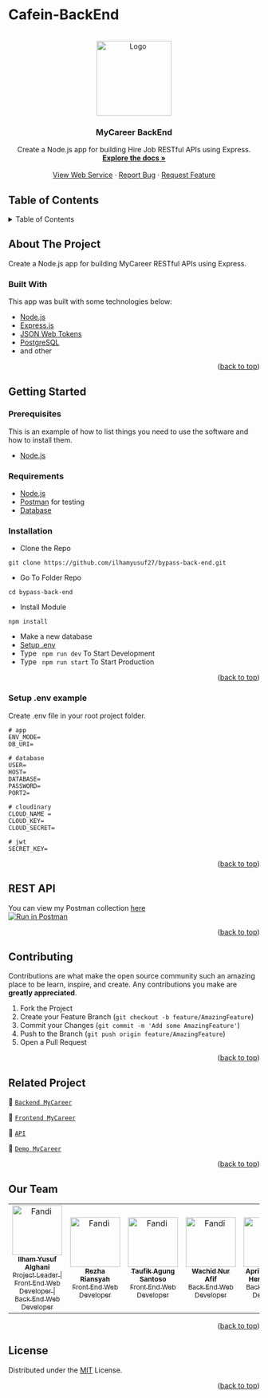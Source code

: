 # Cafein-BackEnd

<div id="top"></div>

<!-- PROJECT LOGO -->
<br />
<div align="center">
  <a href="https://github.com/ilhamyusuf27/bypass-back-end">
    <img src="https://res.cloudinary.com/dbi5h4hdg/image/upload/v1661415638/porto/MyCareer/myCareer-removebg-preview_jv4duz.png" alt="Logo" width="150px">
  </a>

  <h3 align="center">MyCareer BackEnd</h3>

  <p align="center">
    Create a Node.js app for building Hire Job RESTful APIs using Express.
    <br />
    <a href="#table-of-contents"><strong>Explore the docs »</strong></a>
    <br />
    <br />
    <a href="https://bypass-pijar.herokuapp.com">View Web Service</a>
    ·
    <a href="https://github.com/ilhamyusuf27/bypass-back-end/issues">Report Bug</a>
    ·
    <a href="https://github.com/ilhamyusuf27/bypass-back-end/issues">Request Feature</a>
  </p>

</div>

<!-- TABLE OF CONTENTS -->

## Table of Contents

<details>
  <summary>Table of Contents</summary>
  <ol>
    <li>
      <a href="#about-the-project">About The Project</a>
      <ul>
        <li><a href="#built-with">Built With</a></li>
      </ul>
    </li>
    <li>
      <a href="#getting-started">Getting Started</a>
      <ul>
        <li><a href="#prerequisites">Prerequisites</a></li>
        <li><a href="#requirements">Requirements</a></li>
        <li><a href="#installation">Installation</a></li>
        <li><a href="#setup-env-example">Setup .env example</a></li>
      </ul>
    </li>
    <li><a href="#rest-api">REST API</a></li>
    <li><a href="#contributing">Contributing</a></li>
    <li><a href="#related-project">Related Project</a></li>
    <li><a href="#contributing">Contributing</a></li>
    <li><a href="#our-team">Contact</a></li>
    <li><a href="#license">License</a></li>
  </ol>
</details>

<!-- ABOUT THE PROJECT -->

## About The Project

Create a Node.js app for building MyCareer RESTful APIs using Express.

### Built With

This app was built with some technologies below:

- [Node.js](https://nodejs.org/en/)
- [Express.js](https://expressjs.com/)
- [JSON Web Tokens](https://jwt.io/)
- [PostgreSQL](https://www.postgresql.org/)
- and other

<p align="right">(<a href="#top">back to top</a>)</p>

<!-- GETTING STARTED -->

## Getting Started

### Prerequisites

This is an example of how to list things you need to use the software and how to install them.

- [Node.js](https://nodejs.org/en/download/)

### Requirements

- [Node.js](https://nodejs.org/en/)
- [Postman](https://www.getpostman.com/) for testing
- [Database](https://www.postgresql.org/)

### Installation

- Clone the Repo

```
git clone https://github.com/ilhamyusuf27/bypass-back-end.git
```

- Go To Folder Repo

```
cd bypass-back-end
```

- Install Module

```
npm install
```

- Make a new database
- <a href="#setup-env-example">Setup .env</a>
- Type ` npm run dev` To Start Development
- Type ` npm run start` To Start Production

<p align="right">(<a href="#top">back to top</a>)</p>

### Setup .env example

Create .env file in your root project folder.

```env
# app
ENV_MODE=
DB_URI=

# database
USER=
HOST=
DATABASE=
PASSWORD=
PORT2=

# cloudinary
CLOUD_NAME =
CLOUD_KEY=
CLOUD_SECRET=

# jwt
SECRET_KEY=
```

<p align="right">(<a href="#top">back to top</a>)</p>

## REST API

You can view my Postman collection [here]()
</br>
[![Run in Postman](https://run.pstmn.io/button.svg)](https://documenter.getpostman.com/view/20805281/VUr1GXw5)

<p align="right">(<a href="#top">back to top</a>)</p>

<!-- CONTRIBUTING -->

## Contributing

Contributions are what make the open source community such an amazing place to be learn, inspire, and create. Any contributions you make are **greatly appreciated**.

1. Fork the Project
2. Create your Feature Branch (`git checkout -b feature/AmazingFeature`)
3. Commit your Changes (`git commit -m 'Add some AmazingFeature'`)
4. Push to the Branch (`git push origin feature/AmazingFeature`)
5. Open a Pull Request

<p align="right">(<a href="#top">back to top</a>)</p>

## Related Project

:rocket: [`Backend MyCareer`](https://github.com/ilhamyusuf27/bypass-back-end)

:rocket: [`Frontend MyCareer`](https://github.com/ilhamyusuf27/bypass-front-end)

:rocket: [`API`](https://bypass-pijar.herokuapp.com)

:rocket: [`Demo MyCareer`](https://my-career-32e87.web.app/)

<p align="right">(<a href="#top">back to top</a>)</p>

## Our Team

<center>
  <table>
    <tr>
      <td align="center">
        <a href="https://github.com/ilhamyusuf27">
          <img width="100" src="https://avatars.githubusercontent.com/u/43610978?s=400&u=76c4f9fc270cb7cb6e82570927b32973161aa970&v=4" alt="Fandi"><br/>
          <sub><b>Ilham Yusuf Alghani</b></sub> <br/>
          <sub>Project Leader | Front End Web Developer | Back End Web Developer</sub>
        </a>
      </td>
      <td align="center">
        <a href="https://github.com/rezcode">
          <img width="100" src="https://media-exp1.licdn.com/dms/image/C5103AQGIzB0RSQJk1w/profile-displayphoto-shrink_800_800/0/1568272191326?e=1666828800&v=beta&t=7vy2fSLwxvVVVqnaoZ27UdSl5QC3GCnuoQNlOx9OMbc" alt="Fandi"><br/>
          <sub><b>Rezha Riansyah</b></sub> <br/>
          <sub>Front End Web Developer</sub>
        </a>
      </td>
      <td align="center">
        <a href="https://github.com/taufik17">
          <img width="100" src="https://avatars.githubusercontent.com/u/26295152?v=4" alt="Fandi"><br/>
          <sub><b>Taufik Agung Santoso</b></sub> <br/>
          <sub>Front End Web Developer</sub>
        </a>
      </td>
      <td align="center">
        <a href="https://github.com/wachid29">
          <img width="100" src="https://media-exp1.licdn.com/dms/image/C4D03AQFST00G9QcTWQ/profile-displayphoto-shrink_200_200/0/1657090949347?e=1666828800&v=beta&t=zwR1hn_rAPkVe5rWbfe4Kulp5bR1x2udVVpXHlp-BXc" alt="Fandi"><br/>
          <sub><b>Wachid Nur Afif</b></sub> <br/>
          <sub>Back End Web Developer</sub>
        </a>
      </td>
      <td align="center">
        <a href="https://github.com/apriyantodwiherlambang">
          <img width="100" src="https://avatars.githubusercontent.com/u/99805986?v=4" alt="Fandi"><br/>
          <sub><b>Apriyanto Dwi Herlambang</b></sub> <br/>
          <sub>Back End Web Developer</sub>
        </a>
      </td>
    </tr>
  </table>
</center>

<p align="right">(<a href="#top">back to top</a>)</p>

## License

Distributed under the [MIT](/LICENSE) License.

<p align="right">(<a href="#top">back to top</a>)</p>
